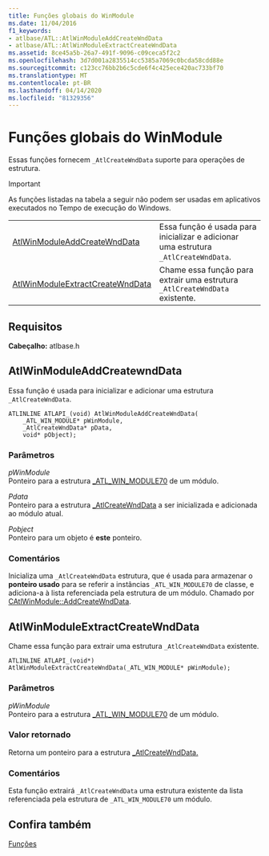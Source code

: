 ```yaml
---
title: Funções globais do WinModule
ms.date: 11/04/2016
f1_keywords:
- atlbase/ATL::AtlWinModuleAddCreateWndData
- atlbase/ATL::AtlWinModuleExtractCreateWndData
ms.assetid: 8ce45a5b-26a7-491f-9096-c09ceca5f2c2
ms.openlocfilehash: 3d7d001a2835514cc5385a7069c0bcda58cdd88e
ms.sourcegitcommit: c123cc76bb2b6c5cde6f4c425ece420ac733bf70
ms.translationtype: MT
ms.contentlocale: pt-BR
ms.lasthandoff: 04/14/2020
ms.locfileid: "81329356"
---
```

# <a name="winmodule-global-functions"></a>Funções globais do WinModule

Essas funções fornecem `_AtlCreateWndData` suporte para operações de estrutura.

> [!IMPORTANT]
> As funções listadas na tabela a seguir não podem ser usadas em aplicativos executados no Tempo de execução do Windows.

|||
|-|-|
|[AtlWinModuleAddCreateWndData](#atlwinmoduleaddcreatewnddata)|Essa função é usada para inicializar e adicionar uma estrutura `_AtlCreateWndData`.|
|[AtlWinModuleExtractCreateWndData](#atlwinmoduleextractcreatewnddata)|Chame essa função para extrair uma estrutura `_AtlCreateWndData` existente.|

## <a name="requirements"></a>Requisitos

**Cabeçalho:** atlbase.h

## <a name="atlwinmoduleaddcreatewnddata"></a><a name="atlwinmoduleaddcreatewnddata"></a>AtlWinModuleAddCreatewndData

Essa função é usada para inicializar e adicionar uma estrutura `_AtlCreateWndData`.

```
ATLINLINE ATLAPI_(void) AtlWinModuleAddCreateWndData(
    _ATL_WIN_MODULE* pWinModule,
    _AtlCreateWndData* pData,
    void* pObject);
```

### <a name="parameters"></a>Parâmetros

*pWinModule*<br/>
Ponteiro para a estrutura [_ATL_WIN_MODULE70](../../atl/reference/atl-win-module70-structure.md) de um módulo.

*Pdata*<br/>
Ponteiro para a estrutura [_AtlCreateWndData](../../atl/reference/atlcreatewnddata-structure.md) a ser inicializada e adicionada ao módulo atual.

*Pobject*<br/>
Ponteiro para um objeto é **este** ponteiro.

### <a name="remarks"></a>Comentários

Inicializa uma `_AtlCreateWndData` estrutura, que é usada para armazenar o **ponteiro usado** para se referir a instâncias `_ATL_WIN_MODULE70` de classe, e adiciona-a à lista referenciada pela estrutura de um módulo. Chamado por [CAtlWinModule::AddCreateWndData](catlwinmodule-class.md#addcreatewnddata).

## <a name="atlwinmoduleextractcreatewnddata"></a><a name="atlwinmoduleextractcreatewnddata"></a>AtlWinModuleExtractCreateWndData

Chame essa função para extrair uma estrutura `_AtlCreateWndData` existente.

```
ATLINLINE ATLAPI_(void*) AtlWinModuleExtractCreateWndData(_ATL_WIN_MODULE* pWinModule);
```

### <a name="parameters"></a>Parâmetros

*pWinModule*<br/>
Ponteiro para a estrutura [_ATL_WIN_MODULE70](../../atl/reference/atl-win-module70-structure.md) de um módulo.

### <a name="return-value"></a>Valor retornado

Retorna um ponteiro para a estrutura [_AtlCreateWndData.](../../atl/reference/atlcreatewnddata-structure.md)

### <a name="remarks"></a>Comentários

Esta função extrairá `_AtlCreateWndData` uma estrutura existente da lista referenciada pela estrutura de `_ATL_WIN_MODULE70` um módulo.

## <a name="see-also"></a>Confira também

[Funções](../../atl/reference/atl-functions.md)
